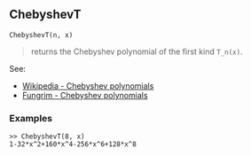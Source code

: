 ## ChebyshevT

```
ChebyshevT(n, x)
```

> returns the Chebyshev polynomial of the first kind `T_n(x)`.

See:  
* [Wikipedia - Chebyshev polynomials](https://en.wikipedia.org/wiki/Chebyshev_polynomials)
* [Fungrim - Chebyshev polynomials](http://fungrim.org/topic/Chebyshev_polynomials/)

### Examples
```   
>> ChebyshevT(8, x)    
1-32*x^2+160*x^4-256*x^6+128*x^8  
```